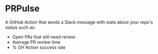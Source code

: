 # PRPulse
A GitHub Action that sends a Slack message with stats about your repo's status such as:
- Open PRs that still need review
- Average PR review time
- % GH Action success rate